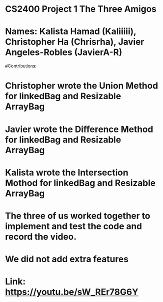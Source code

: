 # CS2400 Project 1 The Three Amigos
# Names: Kalista Hamad (Kaliiiii), Christopher Ha (Chrisrha), Javier Angeles-Robles (JavierA-R)
#Contributions: 
# Christopher wrote the Union Method for linkedBag and Resizable ArrayBag
# Javier wrote the Difference Method for linkedBag and Resizable ArrayBag
# Kalista wrote the Intersection Mothod for linkedBag and Resizable ArrayBag
# The three of us worked together to implement and test the code and record the video.
# We did not add extra features
# Link:  https://youtu.be/sW_REr78G6Y
